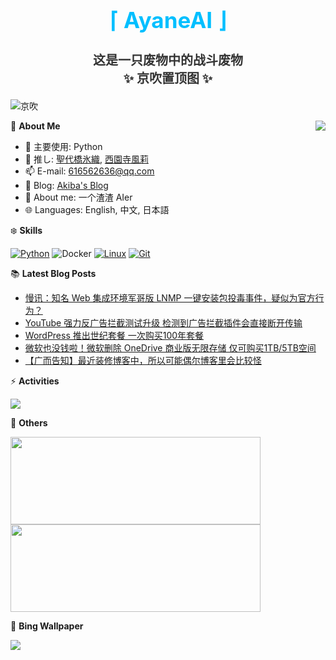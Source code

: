<div align="center">
  <h1 style="color:#00BFFF;font-size:35px">⌈ AyaneAI ⌋</h1>
  <h3 style="color:#333333;font-size:20px">这是一只废物中的战斗废物<br>✨ 京吹置顶图 ✨</h3>
</div>

![京吹](https://raw.githubusercontent.com/azmiao/azmiao/main/header_img.png)

<a href="https://github.com/AyaneAI">
  <img align="right" src="https://github-readme-stats.vercel.app/api?username=AyaneAI&theme=buefy&show_icons=true&count_private=true" />
</a>

🍓 **About Me**

- 🔭 主要使用: Python
- 🌱 推し: [聖代橋氷織](https://mzh.moegirl.org.cn/zh-hans/%E5%9C%A3%E4%BB%A3%E6%A1%A5%E5%86%B0%E7%BB%87), [西園寺風莉](https://mzh.moegirl.org.cn/%E8%A5%BF%E5%9B%AD%E5%AF%BA%E9%A3%8E%E8%8E%89)
- 📫 E-mail: 616562636@qq.com
- 🍨 Blog: [Akiba's Blog](https://blog.anzu.link)
- 👯 About me: 一个渣渣 AIer
- 🌐 Languages: English, 中文, 日本語

❄️ **Skills**

[![Python](https://img.shields.io/badge/-Python-3776AB?style=flat-square&logo=python&logoColor=ffffff)](https://www.python.org/)
![Docker](https://img.shields.io/badge/Docker-2496ED?style=flat-square&logo=docker&logoColor=ffffff)
[![Linux](https://img.shields.io/badge/-Linux-333333?style=flat-square&logo=linux&logoColor=white)](https://www.linuxfoundation.org/)
[![Git](https://img.shields.io/badge/-Git-f05032?style=flat-square&logo=git&logoColor=white)](https://git-scm.com/)

📚 **Latest Blog Posts**

<!-- BLOG-POST-LIST:START -->
- [慢讯：知名 Web 集成环境军哥版 LNMP 一键安装包投毒事件，疑似为官方行为？](https://www.tjsky.net/tutorial/767?pk_campaign=feed&pk_kwd=%25e6%2585%25a2%25e8%25ae%25af%25ef%25bc%259a%25e7%259f%25a5%25e5%2590%258d-web-%25e9%259b%2586%25e6%2588%2590%25e7%258e%25af%25e5%25a2%2583%25e5%2586%259b%25e5%2593%25a5%25e7%2589%2588-lnmp-%25e4%25b8%2580%25e9%2594%25ae%25e5%25ae%2589%25e8%25a3%2585%25e5%258c%2585%25e6%258a%2595%25e6%25af%2592%25e4%25ba%258b%25e4%25bb%25b6)
- [YouTube 强力反广告拦截测试升级 检测到广告拦截插件会直接断开传输](https://www.tjsky.net/news/763?pk_campaign=feed&pk_kwd=youtube-%25e5%25bc%25ba%25e5%258a%259b%25e5%258f%258d%25e5%25b9%25bf%25e5%2591%258a%25e6%258b%25a6%25e6%2588%25aa%25e6%25b5%258b%25e8%25af%2595%25e5%258d%2587%25e7%25ba%25a7-%25e6%25a3%2580%25e6%25b5%258b%25e5%2588%25b0%25e5%25b9%25bf%25e5%2591%258a%25e6%258b%25a6%25e6%2588%25aa%25e6%258f%2592%25e4%25bb%25b6%25e4%25bc%259a)
- [WordPress 推出世纪套餐 一次购买100年套餐](https://www.tjsky.net/news/757?pk_campaign=feed&pk_kwd=wordpress-%25e6%258e%25a8%25e5%2587%25ba%25e4%25b8%2596%25e7%25ba%25aa%25e5%25a5%2597%25e9%25a4%2590-%25e4%25b8%2580%25e6%25ac%25a1%25e8%25b4%25ad%25e4%25b9%25b0100%25e5%25b9%25b4%25e5%25a5%2597%25e9%25a4%2590)
- [微软也没钱啦！微软删除 OneDrive 商业版无限存储 仅可购买1TB/5TB空间](https://www.tjsky.net/news/754?pk_campaign=feed&pk_kwd=%25e5%25be%25ae%25e8%25bd%25af%25e4%25b9%259f%25e6%25b2%25a1%25e9%2592%25b1%25e5%2595%25a6%25ef%25bc%2581%25e5%25be%25ae%25e8%25bd%25af%25e5%2588%25a0%25e9%2599%25a4-onedrive-%25e5%2595%2586%25e4%25b8%259a%25e7%2589%2588%25e6%2597%25a0%25e9%2599%2590%25e5%25ad%2598%25e5%2582%25a8-%25e4%25bb%2585%25e5%258f%25af%25e8%25b4%25ad)
- [【广而告知】最近装修博客中，所以可能偶尔博客里会比较怪](https://www.tjsky.net/tutorial/752?pk_campaign=feed&pk_kwd=%25e3%2580%2590%25e5%25b9%25bf%25e8%2580%258c%25e5%2591%258a%25e7%259f%25a5%25e3%2580%2591%25e6%259c%2580%25e8%25bf%2591%25e8%25a3%2585%25e4%25bf%25ae%25e5%258d%259a%25e5%25ae%25a2%25e4%25b8%25ad%25ef%25bc%258c%25e6%2589%2580%25e4%25bb%25a5%25e5%258f%25af%25e8%2583%25bd%25e5%2581%25b6%25e5%25b0%2594%25e5%258d%259a%25e5%25ae%25a2)
<!-- BLOG-POST-LIST:END -->

⚡️ **Activities**

<a href="https://github.com/AyaneAI/GPUMonitor">
  <img src="https://github-readme-stats.vercel.app/api/pin/?username=AyaneAI&repo=GPUMonitor&bg_color=30,a6c0fe,f68084&title_color=fff&text_color=fff" />
</a>

🎄 **Others**

<a href="https://github.com/AyaneAI">
  <img width="400" height="140" src="https://card.yuy1n.io/card/76561198344110725/gradient3,en,badge,group">
</a>

<a href="https://github.com/AyaneAI">
  <img width="400" height="140" src="https://github-readme-stats.vercel.app/api/top-langs/?username=AyaneAI&layout=compact&bg_color=30,a6c0fe,f68084&title_color=fff&text_color=fff">
</a>

🗻 **Bing Wallpaper**

<!-- BING-WALLPAPER:START -->
<img src="https://www.bing.com/th?id=OHR.LakeBledSunrise_EN-US2708574517_1920x1080.jpg&rf=LaDigue_1920x1080.jpg&pid=hp">
<!-- BING-WALLPAPER:END -->

